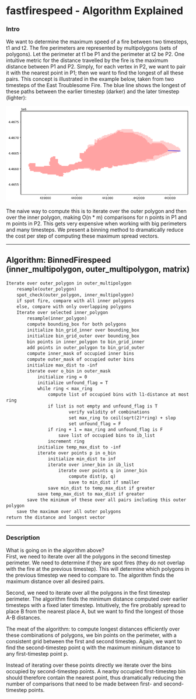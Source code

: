 # fastfirespeed - Algorithm Explained
### Intro
We want to determine the maximum speed of a fire between two timesteps, t1 and t2. The fire perimeters are represented by multipolygons (sets of polygons). Let the perimeter at t1 be P1 and the perimeter at t2 be P2. One intuitive metric for the distance travelled by the fire is the maximum distance between P1 and P2. Simply, for each vertex in P2, we want to pair it with the nearest point in P1; then we want to find the longest of all these pairs. This concept is illustrated in the example below, taken from two timesteps of the East Troublesome Fire. The blue line shows the longest of these paths between the earlier timestep (darker) and the later timestep (lighter):

![image](figs/dist_example.png)

The naive way to compute this is to iterate over the outer polygon and then over the inner polygon, making O(n * m) comparisons for n points in P1 and m points in P2. This gets very expensive when working with big perimeters and many timesteps. We present a binning method to dramatically reduce the cost per step of computing these maximum spread vectors.

------------
Algorithm: BinnedFirespeed
    (inner_multipolygon, outer_multipolygon, matrix)
--------------------------
```
Iterate over outer_polygon in outer_multipolygon
    resample(outer_polygon)
    spot_check(outer_polygon, inner_multipolygon)
    if spot fire, compare with all inner polygons
    else, compare with only overlapping polygons
    Iterate over selected inner_polygon
        resample(inner_polygon)
        compute bounding_box for both polygons
        initialize bin_grid_inner over bounding_box
        initialize bin_grid_outer over bounding_box
        bin points in inner_polygon to bin_grid_inner
        add points in outer_polygon to bin_grid_outer
        compute inner_mask of occupied inner bins
        compute outer_mask of occupied outer bins
        initialize max_dist to -inf
        iterate over o_bin in outer_mask
            initialize ring = 0
            initialize unfound_flag = T
            while ring < max_ring
                compute list of occupied bins with l1-distance at most ring
                if list is not empty and unfound_flag is T
                        verify validity of combinations
                        set max_ring to ceil(sqrt(2)*ring) + slop
                        set unfound_flag = F
                if ring + 1 = max_ring and unfound_flag is F
                    save list of occupied bins to ib_list
                increment ring
            initialize temp_max_dist to -inf
            iterate over points p in o_bin
                initialize min_dist to inf
                iterate over inner_bin in ib_list
                    iterate over points q in inner_bin
                        compute dist(p, q)
                        save to min_dist if smaller
                save min_dist to temp_max_dist if greater
            save temp_max_dist to max_dist if greater
        save the minimum of these over all pairs including this outer polygon
    save the maximum over all outer polygons
return the distance and longest vector
```

------------
### Description

What is going on in the algorithm above? \
First, we need to iterate over all the polygons in the second timestep perimeter. We need to determine if they are spot fires (they do not overlap with the fire at the previous timestep). This will determine which polygons in the previous timestep we need to compare to. The algorithm finds the maximum distance over all desired pairs.

Second, we need to iterate over all the polygons in the first timestep perimeter. The algorithm finds the minimum distance computed over earlier timesteps with a fixed later timestep. Intuitively, the fire probably spread to place B from the nearest place A, but we want to find the longest of those A-B distances.

The meat of the algorithm: to compute longest distances efficiently over these combinations of polygons, we bin points on the perimeter, with a consistent grid between the first and second timestep. Again, we want to find the second-timestep point q with the maximum mininum distance to any first-timestep point p. 

Instead of iterating over these points directly we iterate over the bins occupied by second-timestep points. A nearby occupied first-timestep bin should therefore contain the nearest point, thus dramatically reducing the number of comparisons that need to be made between first- and second-timestep points.


